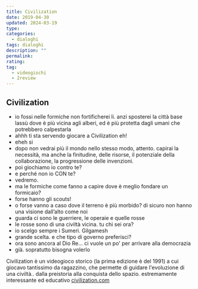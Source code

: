 ```yaml
---
title: Civilization
date: 2019-04-30
updated: 2024-03-19
type: 
categories:
  - dialoghi
tags: dialoghi
description: ""
permalink: 
rating: 
tag:
  - videogiochi
  - 2review
---
```


## Civilization

- io fossi nelle formiche non fortificherei li. anzi sposterei la città base lassù dove è più vicina agli alberi, ed è più protetta dagli umani che potrebbero calpestarla
- ahhh ti sta servendo giocare a Civilization eh!
- eheh si
- dopo non vedrai più il mondo nello stesso modo, attento. capirai la necessità, ma anche la finitudine, delle risorse, il potenziale della collaborazione, la progressione delle invenzioni.
- poi giochiamo io contro te?
- e perché non io CON te?
- vedremo.
- ma le formiche come fanno a capire dove è meglio fondare un formicaio?
- forse hanno gli scouts!
- o forse vanno a caso dove il terreno è più morbido? di sicuro non hanno una visione dall’alto come noi
- guarda ci sono le guerriere, le operaie e quelle rosse
- le rosse sono di una civiltà vicina. tu chi sei ora?
- io scelgo sempre i Sumeri. Gilgamesh
- grande scelta. e che tipo di governo preferisci?
- ora sono ancora al Dio Re... ci vuole un po' per arrivare alla democrazia
- già. sopratutto bisogna volerlo

Civilization è un videogioco storico (la prima edizione è del 1991) a cui giocavo tantissimo da ragazzino, che permette di guidare l'evoluzione di una civiltà.. dalla preistoria alla conquista dello spazio. estremamente interessante ed educativo [civilization.com](https://civilization.com)

